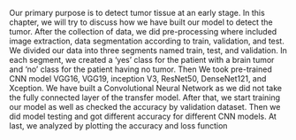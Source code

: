 Our primary purpose is to detect tumor tissue at an early stage. In this chapter,
we will try to discuss how we have built our model to detect the tumor. After
the collection of data, we did pre-processing where included image extraction, data
segmentation according to train, validation, and test. We divided our data into three
segments named train, test, and validation. In each segment, we created a ‘yes’ class
for the patient with a brain tumor and ‘no’ class for the patient having no tumor.
Then We took pre-trained CNN model VGG16, VGG19, inception V3, ResNet50,
DenseNet121, and Xception. We have built a Convolutional Neural Network as we
did not take the fully connected layer of the transfer model. After that, we start
training our model as well as checked the accuracy by validation dataset. Then we
did model testing and got different accuracy for different CNN models. At last, we
analyzed by plotting the accuracy and loss function 
